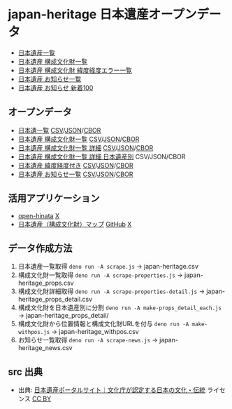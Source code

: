 # japan-heritage 日本遺産オープンデータ

- [日本遺産一覧](https://code4fukui.github.io/japan-heritage/)
- [日本遺産 構成文化財一覧](https://code4fukui.github.io/japan-heritage/props.html)
- [日本遺産 構成文化財 緯度経度エラー一覧](https://code4fukui.github.io/japan-heritage/props-err.html)
- [日本遺産 お知らせ一覧](https://code4fukui.github.io/japan-heritage/news.html)
- [日本遺産 お知らせ 新着100](https://code4fukui.github.io/japan-heritage/news-new.html)

## オープンデータ

- [日本遺一覧](japan-heritage.csv) [CSV](https://code4fukui.github.io/japan-heritage/japan-heritage.csv)/[JSON](https://code4fukui.github.io/japan-heritage/japan-heritage.json)/[CBOR](https://code4fukui.github.io/japan-heritage/japan-heritage.cbor)
- [日本遺産 構成文化財一覧](japan-heritage_props.csv) [CSV](https://code4fukui.github.io/japan-heritage/japan-heritage_props.csv)/[JSON](https://code4fukui.github.io/japan-heritage/japan-heritage_props.json)/[CBOR](https://code4fukui.github.io/japan-heritage/japan-heritage_props.cbor)
- [日本遺産 構成文化財一覧 詳細](japan-heritage_props_detail.csv) [CSV](https://code4fukui.github.io/japan-heritage/japan-heritage_props_detail.csv)/[JSON](https://code4fukui.github.io/japan-heritage/japan-heritage_props_detail.json)/[CBOR](https://code4fukui.github.io/japan-heritage/japan-heritage_props_detail.cbor)
- [日本遺産 構成文化財一覧 詳細 日本遺産別](japan-heritage_props_detail) CSV/JSON/CBOR
- [日本遺産 緯度経度付き](japan-heritage_withpos.csv) [CSV](https://code4fukui.github.io/japan-heritage/japan-heritage_withpos.csv)/[JSON](https://code4fukui.github.io/japan-heritage/japan-heritage_withpos.json)/[CBOR](https://code4fukui.github.io/japan-heritage/japan-heritage_withpos.cbor)
- [日本遺産 お知らせ一覧](japan-heritage_news.csv) [CSV](https://code4fukui.github.io/japan-heritage/japan-heritage_news.csv)/[JSON](https://code4fukui.github.io/japan-heritage/japan-heritage_news.json)/[CBOR](https://code4fukui.github.io/japan-heritage/japan-heritage_news.cbor)

## 活用アプリケーション

- [open-hinata](https://kenzkenz.xsrv.jp/open-hinata/#6/137.5795/37.45059%3FS%3D1%26L%3D%5B%5B%7B%22id%22%3A%22nihonisan%22%2C%22ck%22%3Atrue%2C%22o%22%3A1%7D%2C%7B%22id%22%3A2%2C%22ck%22%3Atrue%2C%22o%22%3A1%2C%22c%22%3A%22%22%7D%5D%2C%5B%7B%22id%22%3A2%2C%22ck%22%3Atrue%2C%22o%22%3A1%2C%22c%22%3A%22%22%7D%5D%2C%5B%7B%22id%22%3A2%2C%22ck%22%3Atrue%2C%22o%22%3A1%2C%22c%22%3A%22%22%7D%5D%2C%5B%7B%22id%22%3A2%2C%22ck%22%3Atrue%2C%22o%22%3A1%2C%22c%22%3A%22%22%7D%5D%5D) [X](https://twitter.com/taisukef/status/1687569608457469955)
- [日本遺産（構成文化財）マップ](https://shi-works.github.io/japan-heritage-map/) [GitHub](https://github.com/shi-works/japan-heritage-map) [X](https://twitter.com/taisukef/status/1687566995993337856)

## データ作成方法

1. 日本遺産一覧取得
  ```deno run -A scrape.js``` → japan-heritage.csv
2. 構成文化財一覧取得
  ```deno run -A scrape-properties.js``` → japan-heritage_props.csv
3. 構成文化財詳細取得
  ```deno run -A scrape-properties-detail.js``` → japan-heritage_props_detail.csv
5. 構成文化財を日本遺産別に分割
  ```deno run -A make-props_detail_each.js``` → japan-heritage_props_detail/
6. 構成文化財から位置情報と構成文化財URLを付与
  ```deno run -A make-withpos.js``` → japan-heritage_withpos.csv
7. お知らせ一覧取得
  ```deno run -A scrape-news.js``` → japan-heritage_news.csv

## src 出典

- 出典: [日本遺産ポータルサイト｜文化庁が認定する日本の文化・伝統](https://japan-heritage.bunka.go.jp/ja/) ライセンス [CC BY](https://www.mext.go.jp/b_menu/1351168.htm)
